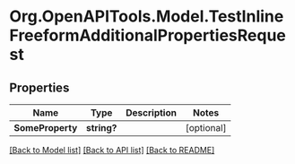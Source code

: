 # Org.OpenAPITools.Model.TestInlineFreeformAdditionalPropertiesRequest

## Properties

Name | Type | Description | Notes
------------ | ------------- | ------------- | -------------
**SomeProperty** | **string?** |  | [optional] 

[[Back to Model list]](../README.md#documentation-for-models) [[Back to API list]](../README.md#documentation-for-api-endpoints) [[Back to README]](../README.md)

